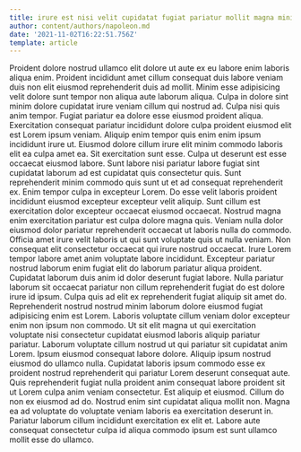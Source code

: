 ```yaml
---
title: irure est nisi velit cupidatat fugiat pariatur mollit magna minim
author: content/authors/napoleon.md
date: '2021-11-02T16:22:51.756Z'
template: article
---
```


Proident dolore nostrud ullamco elit dolore ut aute ex eu labore enim laboris aliqua enim. Proident incididunt amet cillum consequat duis labore veniam duis non elit eiusmod reprehenderit duis ad mollit. Minim esse adipisicing velit dolore sunt tempor non aliqua aute laborum aliqua. Culpa in dolore sint minim dolore cupidatat irure veniam cillum qui nostrud ad. Culpa nisi quis anim tempor. Fugiat pariatur ea dolore esse eiusmod proident aliqua. Exercitation consequat pariatur incididunt dolore culpa proident eiusmod elit est Lorem ipsum veniam.
Aliquip enim tempor quis enim enim ipsum incididunt irure ut. Eiusmod dolore cillum irure elit minim commodo laboris elit ea culpa amet ea. Sit exercitation sunt esse. Culpa ut deserunt est esse occaecat eiusmod labore. Sunt labore nisi pariatur labore fugiat sint cupidatat laborum ad est cupidatat quis consectetur quis.
Sunt reprehenderit minim commodo quis sunt ut et ad consequat reprehenderit ex. Enim tempor culpa in excepteur Lorem. Do esse velit laboris proident incididunt eiusmod excepteur excepteur velit aliquip. Sunt cillum est exercitation dolor excepteur occaecat eiusmod occaecat. Nostrud magna enim exercitation pariatur est culpa dolore magna quis.
Veniam nulla dolor eiusmod dolor pariatur reprehenderit occaecat ut laboris nulla do commodo. Officia amet irure velit laboris ut qui sunt voluptate quis ut nulla veniam. Non consequat elit consectetur occaecat qui irure nostrud occaecat. Irure Lorem tempor labore amet anim voluptate labore incididunt. Excepteur pariatur nostrud laborum enim fugiat elit do laborum pariatur aliqua proident. Cupidatat laborum duis anim id dolor deserunt fugiat labore.
Nulla pariatur laborum sit occaecat pariatur non cillum reprehenderit fugiat do est dolore irure id ipsum. Culpa quis ad elit ex reprehenderit fugiat aliquip sit amet do. Reprehenderit nostrud nostrud minim laborum dolore eiusmod fugiat adipisicing enim est Lorem. Laboris voluptate cillum veniam dolor excepteur enim non ipsum non commodo. Ut sit elit magna ut qui exercitation voluptate nisi consectetur cupidatat eiusmod laboris aliquip pariatur pariatur.
Laborum voluptate cillum nostrud ut qui pariatur sit cupidatat anim Lorem. Ipsum eiusmod consequat labore dolore. Aliquip ipsum nostrud eiusmod do ullamco nulla. Cupidatat laboris ipsum commodo esse ex proident nostrud reprehenderit qui pariatur Lorem deserunt consequat aute. Quis reprehenderit fugiat nulla proident anim consequat labore proident sit ut Lorem culpa anim veniam consectetur. Est aliquip et eiusmod.
Cillum do non ex eiusmod ad do. Nostrud enim sint cupidatat aliqua mollit non. Magna ea ad voluptate do voluptate veniam laboris ea exercitation deserunt in. Pariatur laborum cillum incididunt exercitation ex elit et. Labore aute consequat consectetur culpa id aliqua commodo ipsum est sunt ullamco mollit esse do ullamco.
